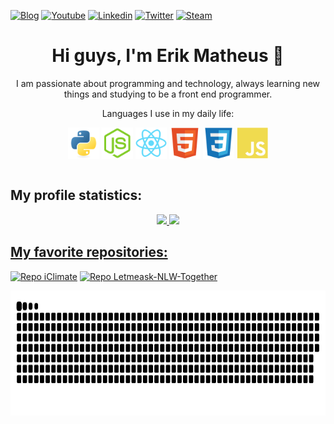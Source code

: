 [![Blog](https://img.shields.io/badge/Instagram-400090?style=for-the-badge&logo=instagram&logoColor=white)](https://instagram.com/erik_pervious)
[![Youtube](https://img.shields.io/badge/YouTube-FF0000?style=for-the-badge&logo=youtube&logoColor=white)](https://youtube.com/erikpervious)
[![Linkedin](https://img.shields.io/badge/LinkedIn-0077B5?style=for-the-badge&logo=linkedin&logoColor=white)](https://linkedin.com/in/erikmatheus/)
[![Twitter](https://img.shields.io/badge/Twitter-1DA1F2?style=for-the-badge&logo=twitter&logoColor=white)](https://twitter.com/ErikPervious)
[![Steam](https://img.shields.io/badge/Steam-000000?style=for-the-badge&logo=steam&logoColor=white)](https://steamcommunity.com/id/ErikPervious)

<h1 align="center">Hi guys, I'm Erik Matheus 👋 </h1>
<p align="center">I am passionate about programming and technology, always learning new things and studying to be a front end programmer.</p>
<p align="center">Languages I use in my daily life:</p>
<div align="center">
  <img align="center" alt="Python" height="50" src="https://raw.githubusercontent.com/devicons/devicon/master/icons/python/python-original.svg">
  <img align="center" alt="Node.js" height="50" src="https://raw.githubusercontent.com/devicons/devicon/master/icons/nodejs/nodejs-original.svg">
  <img align="center" alt="React" height="50" src="https://raw.githubusercontent.com/devicons/devicon/master/icons/react/react-original.svg">
  <img align="center" alt="HTML5" height="50" src="https://raw.githubusercontent.com/devicons/devicon/master/icons/html5/html5-original.svg">
  <img align="center" alt="CSS3" height="50" src="https://raw.githubusercontent.com/devicons/devicon/master/icons/css3/css3-original.svg">
  <img align="center" alt="JS" height="50" src="https://raw.githubusercontent.com/devicons/devicon/master/icons/javascript/javascript-plain.svg">
</div>
<br>

<h2 align="left">My profile statistics:</h2>
<div align="center">
 <a href="https://github.com/erikpervious"</a>
 <img height="180em" src="https://github-readme-stats.vercel.app/api?username=erikpervious&show_icons=true&theme=tokyonight&include_all_commits=true&count_private=true&hide_border=true&card_width=280"/>
 <img height="180em" src="https://github-readme-stats.vercel.app/api/top-langs/?username=erikpervious&layout=compact&langs_count=16&theme=tokyonight&hide_border=true&card_width=280"/><br>
</div>

## My favorite repositories:
[![Repo iClimate](https://github-readme-stats.vercel.app/api/pin/?username=erikpervious&repo=Password-Generator&show_owner=false&theme=react&border_color=61d9fa)](https://github.com/erikpervious/Password-Generator)
[![Repo Letmeask-NLW-Together](https://github-readme-stats.vercel.app/api/pin/?username=erikpervious&repo=Letmeask-NLW-Together&show_owner=false&theme=react&border_color=61d9fa)](https://github.com/erikpervious/Letmeask-NLW-Together)

<div align="center">
  <img alt="snake" height="200" src="./dist/snake.svg">
</div>

